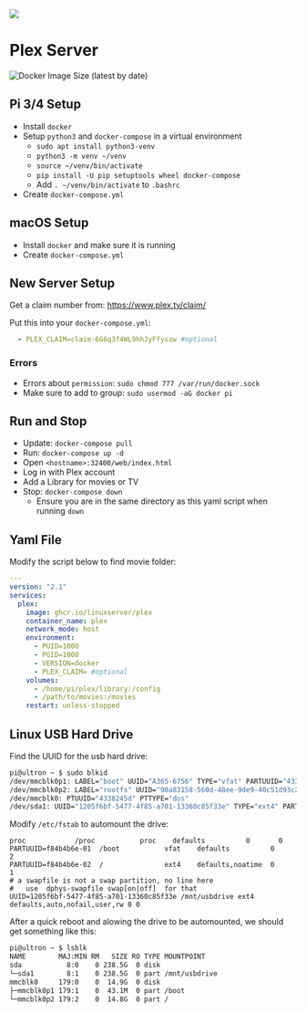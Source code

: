 ![](https://raw.githubusercontent.com/linuxserver/docker-templates/master/linuxserver.io/img/linuxserver_medium.png)

# Plex Server

![Docker Image Size (latest by date)](https://img.shields.io/docker/image-size/linuxserver/plex)

## Pi 3/4 Setup

- Install `docker`
- Setup `python3` and `docker-compose` in a virtual environment
    - `sudo apt install python3-venv`
    - `python3 -m venv ~/venv`
    - `source ~/venv/bin/activate`
    - `pip install -U pip setuptools wheel docker-compose`
    - Add `. ~/venv/bin/activate` to `.bashrc`
- Create `docker-compose.yml`

## macOS Setup

- Install `docker` and make sure it is running
- Create `docker-compose.yml`

## New Server Setup

Get a claim number from: https://www.plex.tv/claim/ 

Put this into your `docker-compose.yml`:

```yaml
  - PLEX_CLAIM=claim-6G6q3f4WL9hhJyFfyszw #optional
```

### Errors

- Errors about `permission`: `sudo chmod 777 /var/run/docker.sock`
- Make sure to add to group: `sudo usermod -aG docker pi`

## Run and Stop

- Update: `docker-compose pull`
- Run: `docker-compose up -d`
- Open `<hostname>:32400/web/index.html`
- Log in with Plex account
- Add a Library for movies or TV
- Stop: `docker-compose down`
    - Ensure you are in the same directory as this yaml script when running `down`

## Yaml File

Modify the script below to find movie folder:

```yaml
---
version: "2.1"
services:
  plex:
    image: ghcr.io/linuxserver/plex
    container_name: plex
    network_mode: host
    environment:
      - PUID=1000
      - PGID=1000
      - VERSION=docker
      - PLEX_CLAIM= #optional
    volumes:
      - /home/pi/plex/library:/config
      - /path/to/movies:/movies
    restart: unless-stopped
```

## Linux USB Hard Drive

Find the UUID for the usb hard drive:

```bash
pi@ultron ~ $ sudo blkid
/dev/mmcblk0p1: LABEL="boot" UUID="A365-6756" TYPE="vfat" PARTUUID="4338245d-01"
/dev/mmcblk0p2: LABEL="rootfs" UUID="90a83158-560d-48ee-9de9-40c51d93c287" TYPE="ext4" PARTUUID="4338245d-02"
/dev/mmcblk0: PTUUID="4338245d" PTTYPE="dos"
/dev/sda1: UUID="1205f6bf-5477-4f85-a701-13360c85f33e" TYPE="ext4" PARTUUID="6d95cef4-01"
```

Modify `/etc/fstab` to automount the drive:

```
proc            /proc           proc    defaults          0       0
PARTUUID=f84b4b6e-01  /boot           vfat    defaults          0       2
PARTUUID=f84b4b6e-02  /               ext4    defaults,noatime  0       1
# a swapfile is not a swap partition, no line here
#   use  dphys-swapfile swap[on|off]  for that
UUID=1205f6bf-5477-4f85-a701-13360c85f33e /mnt/usbdrive ext4 defaults,auto,nofail,user,rw 0 0
```

After a quick reboot and alowing the drive to be automounted, we should get something like this:

```bash
pi@ultron ~ $ lsblk
NAME        MAJ:MIN RM   SIZE RO TYPE MOUNTPOINT
sda           8:0    0 238.5G  0 disk 
└─sda1        8:1    0 238.5G  0 part /mnt/usbdrive
mmcblk0     179:0    0  14.9G  0 disk 
├─mmcblk0p1 179:1    0  43.1M  0 part /boot
└─mmcblk0p2 179:2    0  14.8G  0 part /
```

